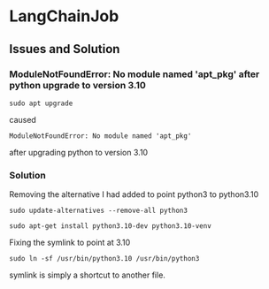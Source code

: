 # LangChainJob

## Issues and Solution

### ModuleNotFoundError: No module named 'apt_pkg' after python upgrade to version 3.10
```
sudo apt upgrade
```
caused

```
ModuleNotFoundError: No module named 'apt_pkg'
```
after upgrading python to version 3.10

### Solution

Removing the alternative I had added to point python3 to python3.10
```
sudo update-alternatives --remove-all python3
```

```
sudo apt-get install python3.10-dev python3.10-venv
```

Fixing the symlink to point at 3.10
```
sudo ln -sf /usr/bin/python3.10 /usr/bin/python3
```

symlink is simply a shortcut to another file.

